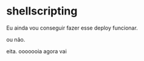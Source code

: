 # shellscripting
Eu ainda vou conseguir fazer esse deploy funcionar.

ou não.


eita.
ooooooia
agora vai
